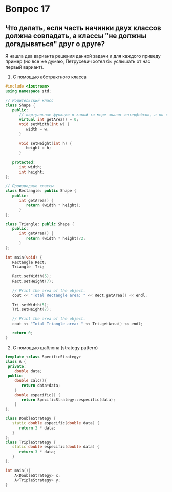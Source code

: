 # Вопрос 17
## Что делать, если часть начинки двух классов должна совпадать, а классы "не должны догадываться" друг о друге?										

Я нашла два варианта решения данной задачи и для каждого приведу пример (но все же думаю, Петрусевич хотел бы услышать от нас первый вариант).
1. С помощью абстрактного класса
```cpp
#include <iostream>
using namespace std;
 
// Родительский класс
class Shape {
   public:
      // виртуальные функции в какой-то мере аналог интерфейсов, а по сути в этой задачи мы хотим реализовать интерфейс
      virtual int getArea() = 0;
      void setWidth(int w) {
         width = w;
      }
   
      void setHeight(int h) {
         height = h;
      }
   
   protected:
      int width;
      int height;
};
 
// Производные классы
class Rectangle: public Shape {
   public:
      int getArea() { 
         return (width * height); 
      }
};

class Triangle: public Shape {
   public:
      int getArea() { 
         return (width * height)/2; 
      }
};
 
int main(void) {
   Rectangle Rect;
   Triangle  Tri;
 
   Rect.setWidth(5);
   Rect.setHeight(7);
   
   // Print the area of the object.
   cout << "Total Rectangle area: " << Rect.getArea() << endl;

   Tri.setWidth(5);
   Tri.setHeight(7);
   
   // Print the area of the object.
   cout << "Total Triangle area: " << Tri.getArea() << endl; 

   return 0;
}
```

2. С помощью шаблона (strategy pattern)
```cpp
template <class SpecificStrategy>
class A {
 private:
    double data;
 public:
    double calc(){
       return data*data;
    }
    double especific() {
       return SpecificStrategy::especific(data);
    }
};

class DoubleStrategy {
   static double especific(double data) {
      return 2 * data;
   }
};
class TripleStrategy {
   static double especific(double data) {
      return 3 * data;
   }
};

int main(){
    A<DoubleStrategy> x;
    A<TripleStrategy> y;
}
```
